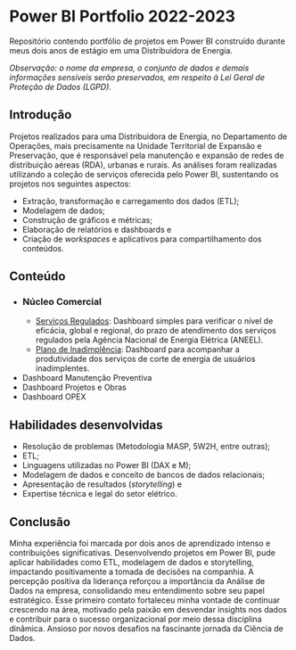 # Power BI Portfolio 2022-2023
Repositório contendo portfólio de projetos em Power BI construído durante meus dois anos de estágio em uma Distribuidora de Energia.

_Observação: o nome da empresa, o conjunto de dados e demais informações sensíveis serão preservados, em respeito à Lei Geral de Proteção de Dados (LGPD)._
## Introdução
Projetos realizados para uma Distribuidora de Energia, no Departamento de Operações, mais precisamente na Unidade Territorial de Expansão e Preservação, que é responsável pela manutenção e expansão de redes de distribuição aéreas (RDA), urbanas e rurais. As análises foram realizadas utilizando a coleção de serviços oferecida pelo Power BI, sustentando os projetos nos seguintes aspectos:
- Extração, transformação e carregamento dos dados (ETL);
- Modelagem de dados;
- Construção de gráficos e métricas;
- Elaboração de relatórios e dashboards e
- Criação de _workspaces_ e aplicativos para compartilhamento dos conteúdos.
## Conteúdo
- ### Núcleo Comercial
  - [Serviços Regulados](https://github.com/MathMag97/power-bi-neoenergia/blob/main/dashboard_comercial.md): Dashboard simples para verificar o nível de eficácia, global e regional, do prazo de atendimento dos serviços regulados pela Agência Nacional de Energia Elétrica (ANEEL).
  - [Plano de Inadimplência](https://github.com/MathMag97/power-bi-neoenergia/blob/main/dashboard_comercial.md): Dashboard para acompanhar a produtividade dos serviços de corte de energia de usuários inadimplentes.
- Dashboard Manutenção Preventiva
- Dashboard Projetos e Obras
- Dashboard OPEX
## Habilidades desenvolvidas
- Resolução de problemas (Metodologia MASP, 5W2H, entre outras);
- ETL;
- Linguagens utilizadas no Power BI (DAX e M);
- Modelagem de dados e conceito de bancos de dados relacionais;
- Apresentação de resultados (_storytelling_) e
- Expertise técnica e legal do setor elétrico.
## Conclusão
Minha experiência foi marcada por dois anos de aprendizado intenso e contribuições significativas. Desenvolvendo projetos em Power BI, pude aplicar habilidades como ETL, modelagem de dados e storytelling, impactando positivamente a tomada de decisões na companhia. A percepção positiva da liderança reforçou a importância da Análise de Dados na empresa, consolidando meu entendimento sobre seu papel estratégico. Esse primeiro contato fortaleceu minha vontade de continuar crescendo na área, motivado pela paixão em desvendar insights nos dados e contribuir para o sucesso organizacional por meio dessa disciplina dinâmica. Ansioso por novos desafios na fascinante jornada da Ciência de Dados.
